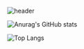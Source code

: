 ![header](https://capsule-render.vercel.app/api?type=wave&color=auto&height=300&section=header&text=EUNSU28&fontSize=90)

![Anurag's GitHub stats](https://github-readme-stats.vercel.app/api?username=eunsu28&&show_icons=true&theme=onedark)

![Top Langs](https://github-readme-stats.vercel.app/api/top-langs/?username=eunsu28&layout=compact)
